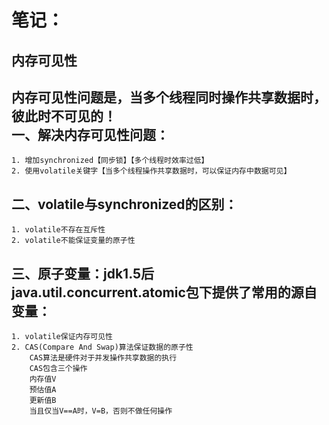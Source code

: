 笔记：
=
内存可见性
---
**内存可见性问题是，当多个线程同时操作共享数据时，彼此时不可见的！**  
一、解决内存可见性问题：
-----
~~~
1. 增加synchronized【同步锁】【多个线程时效率过低】  
2. 使用volatile关键字【当多个线程操作共享数据时，可以保证内存中数据可见】	
~~~
二、volatile与synchronized的区别：
-----
~~~
1. volatile不存在互斥性  
2. volatile不能保证变量的原子性
~~~
三、原子变量：jdk1.5后java.util.concurrent.atomic包下提供了常用的源自变量：
-----
~~~
1. volatile保证内存可见性  
2. CAS(Compare And Swap)算法保证数据的原子性  
	CAS算法是硬件对于并发操作共享数据的执行  
	CAS包含三个操作
	内存值V
	预估值A
	更新值B
	当且仅当V==A时，V=B，否则不做任何操作
~~~
